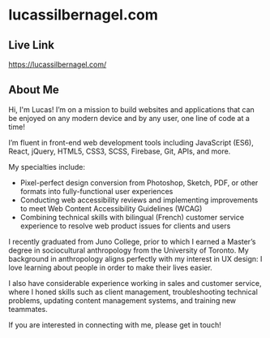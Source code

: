 # lucassilbernagel.com

## Live Link
https://lucassilbernagel.com/

## About Me
Hi, I'm Lucas! I’m on a mission to build websites and applications that can be enjoyed on any modern device and by any user, one line of code at a time!

I’m fluent in front-end web development tools including JavaScript (ES6), React, jQuery, HTML5, CSS3, SCSS, Firebase, Git, APIs, and more.

My specialties include:
  - Pixel-perfect design conversion from Photoshop, Sketch, PDF, or other formats into fully-functional user experiences
  - Conducting web accessibility reviews and implementing improvements to meet Web Content Accessibility Guidelines (WCAG)
  - Combining technical skills with bilingual (French) customer service experience to resolve web product issues for clients and users

I recently graduated from Juno College, prior to which I earned a Master’s degree in sociocultural anthropology from the University of Toronto. My background in anthropology aligns perfectly with my interest in UX design: I love learning about people in order to make their lives easier.

I also have considerable experience working in sales and customer service, where I honed skills such as client management, troubleshooting technical problems, updating content management systems, and training new teammates.

If you are interested in connecting with me, please get in touch!
